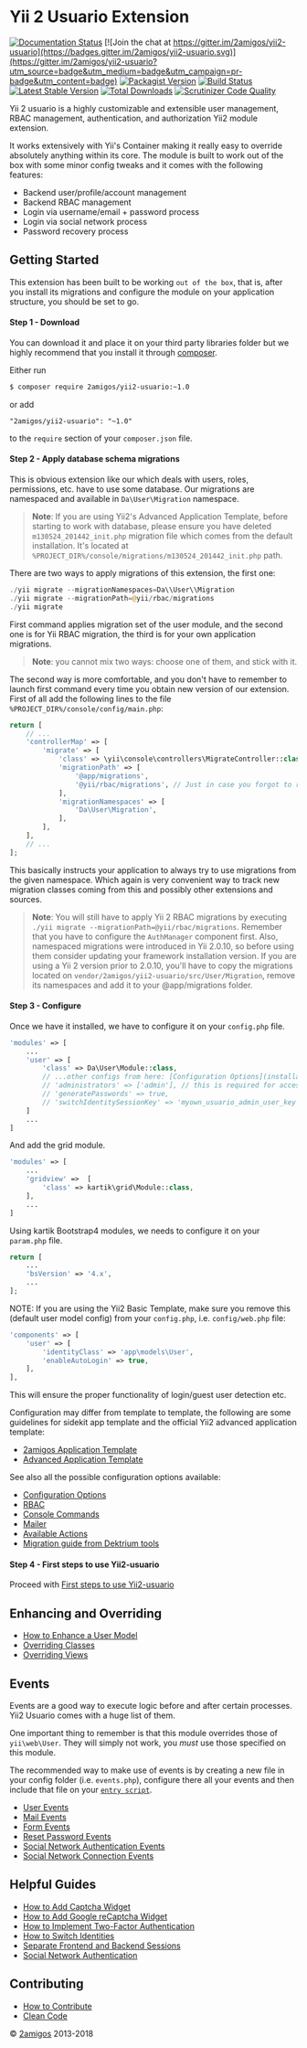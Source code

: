 # Yii 2 Usuario Extension

[![Documentation Status](https://readthedocs.org/projects/yii2-usuario/badge/?version=latest)](http://yii2-usuario.readthedocs.io/en/latest/?badge=latest)
[![Join the chat at https://gitter.im/2amigos/yii2-usuario](https://badges.gitter.im/2amigos/yii2-usuario.svg)](https://gitter.im/2amigos/yii2-usuario?utm_source=badge&utm_medium=badge&utm_campaign=pr-badge&utm_content=badge)
[![Packagist Version](https://img.shields.io/packagist/v/2amigos/yii2-usuario.svg?style=flat-square)](https://packagist.org/packages/2amigos/yii2-usuario)
[![Build Status](https://travis-ci.org/2amigos/yii2-usuario.svg?branch=master)](https://travis-ci.org/2amigos/yii2-usuario)
[![Latest Stable Version](https://poser.pugx.org/2amigos/yii2-usuario/version)](https://packagist.org/packages/2amigos/yii2-usuario)
[![Total Downloads](https://poser.pugx.org/2amigos/yii2-usuario/downloads)](https://packagist.org/packages/2amigos/yii2-usuario)
[![Scrutinizer Code Quality](https://scrutinizer-ci.com/g/2amigos/yii2-usuario/badges/quality-score.png?b=master)](https://scrutinizer-ci.com/g/2amigos/yii2-usuario/?branch=master)

Yii 2 usuario is a highly customizable and extensible user management, RBAC management, authentication, 
and authorization Yii2 module extension. 

It works extensively with Yii's Container making it really easy to override absolutely anything within its core. The 
module is built to work out of the box with some minor config tweaks and it comes with the following features: 
 
- Backend user/profile/account management
- Backend RBAC management 
- Login via username/email + password process
- Login via social network process
- Password recovery process


## Getting Started

This extension has been built to be working `out of the box`, that is, after you install its migrations and configure 
the module on your application structure, you should be set to go. 

#### Step 1 - Download

You can download it and place it on your third party libraries folder but we highly recommend that you install it 
through [composer](http://getcomposer.org/download/).

Either run

```bash
$ composer require 2amigos/yii2-usuario:~1.0
```

or add

```
"2amigos/yii2-usuario": "~1.0"
```

to the `require` section of your `composer.json` file.

#### Step 2 - Apply database schema migrations

This is obvious extension like our which deals with users, roles, permissions, etc. have to use some database.
Our migrations are namespaced and available in `Da\User\Migration` namespace.

> **Note**: If you are using Yii2's Advanced Application Template, before starting to work with database, please ensure 
you have deleted `m130524_201442_init.php` migration file which comes from the default installation. It's located at
`%PROJECT_DIR%/console/migrations/m130524_201442_init.php` path.

There are two ways to apply migrations of this extension, the first one:

```php
./yii migrate --migrationNamespaces=Da\\User\\Migration
./yii migrate --migrationPath=@yii/rbac/migrations
./yii migrate
```

First command applies migration set of the user module, and the second one is for Yii RBAC migration, the third is for 
your own application migrations.

> **Note**: you cannot mix two ways: choose one of them, and stick with it.

The second way is more comfortable, and you don't have to remember to launch first command every time you obtain
new version of our extension. First of all add the following lines to the file
`%PROJECT_DIR%/console/config/main.php`:

```php
return [
    // ...
    'controllerMap' => [
        'migrate' => [
            'class' => \yii\console\controllers\MigrateController::class,
            'migrationPath' => [
                '@app/migrations',
                '@yii/rbac/migrations', // Just in case you forgot to run it on console (see next note)
            ],
            'migrationNamespaces' => [
                'Da\User\Migration',
            ],
        ],
    ],
    // ...
];
```

This basically instructs your application to always try to use migrations from the given namespace. Which again
is very convenient way to track new migration classes coming from this and possibly other extensions and sources. 

> **Note**: You will still have to apply Yii 2 RBAC migrations by executing 
> `./yii migrate --migrationPath=@yii/rbac/migrations`. Remember that you have to configure the `AuthManager` component 
> first. 
> Also, namespaced migrations were introduced in Yii 2.0.10, so before using them consider updating your framework
> installation version.
> If you are using a Yii 2 version prior to 2.0.10, you'll have to copy the migrations located on 
> `vendor/2amigos/yii2-usuario/src/User/Migration`, remove its namespaces and add it to your @app/migrations folder.

#### Step 3 - Configure

Once we have it installed, we have to configure it on your `config.php` file. 


```php 
'modules' => [
    ...
    'user' => [
        'class' => Da\User\Module::class,
        // ...other configs from here: [Configuration Options](installation/configuration-options.md), e.g.
        // 'administrators' => ['admin'], // this is required for accessing administrative actions
        // 'generatePasswords' => true,
        // 'switchIdentitySessionKey' => 'myown_usuario_admin_user_key',
    ]
    ...
]
```

And add the grid module.


```php 
'modules' => [
    ...
    'gridview' =>  [
        'class' => kartik\grid\Module::class,
    ],
    ...
]
```

Using kartik Bootstrap4 modules, we needs to configure it on your `param.php` file. 

```php 
return [
    ...
    'bsVersion' => '4.x',
    ...
];
```

NOTE: If you are using the Yii2 Basic Template, make sure you remove this (default user model config) from your `config.php`,
i.e. `config/web.php` file:

```php
'components' => [
    'user' => [
        'identityClass' => 'app\models\User',
        'enableAutoLogin' => true,
    ],
],
```

This will ensure the proper functionality of login/guest user detection etc.

Configuration may differ from template to template, the following are some guidelines for sidekit app template and 
the official Yii2 advanced application template: 

- [2amigos Application Template](installation/yii2-application-template.md)
- [Advanced Application Template](installation/advanced-application-template.md)

See also all the possible configuration options available: 

- [Configuration Options](installation/configuration-options.md)
- [RBAC](installation/rbac.md)
- [Console Commands](installation/console-commands.md)
- [Mailer](installation/mailer.md)
- [Available Actions](installation/available-actions.md)
- [Migration guide from Dektrium tools](installation/migration-guide-from-dektrium-tools.md)

#### Step 4 - First steps to use Yii2-usuario

Proceed with [First steps to use Yii2-usuario](helpful-guides/first-steps.md)


Enhancing and Overriding
------------------------

- [How to Enhance a User Model](enhancing-and-overriding/how-to-enhance-a-user-model.md)
- [Overriding Classes](enhancing-and-overriding/overriding-classes.md) 
- [Overriding Views](enhancing-and-overriding/overriding-views.md)

Events
------

Events are a good way to execute logic before and after certain processes. Yii2 Usuario comes with a huge list of them. 

One important thing to remember is that this module overrides those of `yii\web\User`. They will simply not work, you 
*must* use those specified on this module.  

The recommended way to make use of events is by creating a new file in your config folder (i.e. `events.php`), configure 
there all your events and then include that file on your 
[`entry script`](http://www.yiiframework.com/doc-2.0/guide-structure-entry-scripts.html). 

- [User Events](events/user-events.md)
- [Mail Events](events/mail-events.md)
- [Form Events](events/form-events.md)
- [Reset Password Events](events/reset-password-events.md)
- [Social Network Authentication Events](events/social-network-auth-events.md)
- [Social Network Connection Events](events/social-network-connect-events.md)


Helpful Guides
--------------

- [How to Add Captcha Widget](helpful-guides/how-to-add-captcha-widget.md)
- [How to Add Google reCaptcha Widget](helpful-guides/how-to-use-recaptcha-widget.md)
- [How to Implement Two-Factor Authentication](helpful-guides/how-to-implement-two-factor-auth.md)
- [How to Switch Identities](helpful-guides/how-to-switch-identities.md)
- [Separate Frontend and Backend Sessions](helpful-guides/separate-frontend-and-backend-sessions.md)
- [Social Network Authentication](helpful-guides/social-network-authentication.md)

Contributing
------------

- [How to Contribute](contributing/how-to.md)
- [Clean Code](contributing/clean-code.md)

© [2amigos](http://www.2amigos.us/) 2013-2018
